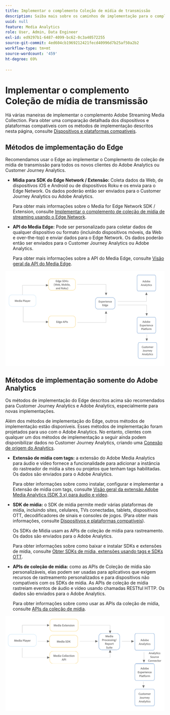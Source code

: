 ```yaml
---
title: Implementar o complemento Coleção de mídia de transmissão
description: Saiba mais sobre os caminhos de implementação para o complemento Coleção de mídia de streaming.
uuid: null
feature: Media Analytics
role: User, Admin, Data Engineer
exl-id: ed9297b1-6487-4099-bc62-0c3a40572255
source-git-commit: 4ed604cb1969212421fecd40996d7b25af50a2b2
workflow-type: tm+mt
source-wordcount: '459'
ht-degree: 69%

---
```


# Implementar o complemento Coleção de mídia de transmissão

Há várias maneiras de implementar o complemento Adobe Streaming Media Collection. Para obter uma comparação detalhada dos dispositivos e plataformas compatíveis com os métodos de implementação descritos nesta página, consulte [Dispositivos e plataformas compatíveis](/help/getting-started/supported-devices.md).

## Métodos de implementação do Edge

Recomendamos usar o Edge ao implementar o Complemento de coleção de mídia de transmissão para todos os novos clientes do Adobe Analytics ou Customer Journey Analytics.

* **Mídia para SDK do Edge Network / Extensão:** Coleta dados da Web, de dispositivos iOS e Android ou de dispositivos Roku e os envia para o Edge Network. Os dados poderão então ser enviados para o Customer Journey Analytics ou Adobe Analytics.

  Para obter mais informações sobre o Media for Edge Network SDK / Extension, consulte [Implementar o complemento de coleção de mídia de streaming usando o Edge Network](/help/implementation/edge/implementation-edge.md).

* **API do Media Edge:** Pode ser personalizado para coletar dados de qualquer dispositivo ou formato (incluindo dispositivos móveis, da Web e over-the-top) e enviar dados para o Edge Network. Os dados poderão então ser enviados para o Customer Journey Analytics ou Adobe Analytics.

  Para obter mais informações sobre a API do Media Edge, consulte [Visão geral da API do Media Edge](https://developer.adobe.com/cja-apis/docs/endpoints/media-edge/).

![Fluxo de trabalho do CJA](assets/streaming-media-edge.png)

## Métodos de implementação somente do Adobe Analytics

Os métodos de implementação do Edge descritos acima são recomendados para Customer Journey Analytics e Adobe Analytics, especialmente para novas implementações.

Além dos métodos de implementação do Edge, outros métodos de implementação estão disponíveis. Esses métodos de implementação foram projetados para uso com o Adobe Analytics. No entanto, clientes com qualquer um dos métodos de implementação a seguir ainda podem disponibilizar dados no Customer Journey Analytics, criando uma [Conexão de origem do Analytics](https://experienceleague.adobe.com/docs/experience-platform/sources/ui-tutorials/create/adobe-applications/analytics.html?lang=pt-BR).

* **Extensão de mídia com tags:** a extensão do Adobe Media Analytics para áudio e vídeo fornece a funcionalidade para adicionar a instância do rastreador de mídia a sites ou projetos que tenham tags habilitadas. Os dados são enviados para o Adobe Analytics.

  Para obter informações sobre como instalar, configurar e implementar a Extensão de mídia com tags, consulte [Visão geral da extensão Adobe Media Analytics (SDK 3.x) para áudio e vídeo](https://experienceleague.adobe.com/docs/experience-platform/tags/extensions/client/media-analytics-3x/overview.html?lang=pt-BR).

* **SDK de mídia:** o SDK de mídia permite medir várias plataformas de mídia, incluindo sites, celulares, TVs conectadas, tablets, dispositivos OTT, decodificadores de sinais e consoles de jogos. (Para obter mais informações, consulte [Dispositivos e plataformas compatíveis](/help/getting-started/supported-devices.md)).

  Os SDKs de Mídia usam as APIs de coleção de mídia para rastreamento. Os dados são enviados para o Adobe Analytics.

  Para obter informações sobre como baixar e instalar SDKs e extensões de mídia, consulte [Obter SDKs de mídia, extensões usando tags e SDKs OTT](/help/getting-started/download-sdks.md).

* **APIs de coleção de mídia:** como as APIs de Coleção de mídia são personalizáveis, elas podem ser usadas para aplicativos que exigem recursos de rastreamento personalizados e para dispositivos não compatíveis com os SDKs de mídia. As APIs de coleção de mídia rastreiam eventos de áudio e vídeo usando chamadas RESTful HTTP. Os dados são enviados para o Adobe Analytics.

  Para obter informações sobre como usar as APIs da coleção de mídia, consulte [APIs da coleção de mídia](media-collection-api/mc-api-overview.md).


![Fluxo de trabalho do Analytics](assets/analytics-implementation.png)

<!--
(Not sure if we need the following paragraph and graphic. Paragraph is somewhat redundant with the intro paragraph of this article)
Choose the implementation method depending on the supported platforms. Some players are not supported by the Media SDKs or the Adobe Experience Platform Media Extensions. The Media Collection APIs provide a way to support those players. For information on supported devices, see [Supported devices and platforms](/help/getting-started/supported-devices.md).

![Media Flow](media-sdk/assets/choose-media-flow2.png)
-->
